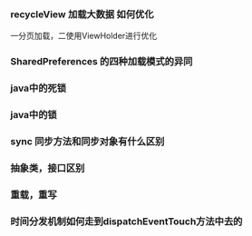 ### recycleView 加载大数据 如何优化
一分页加载，二使用ViewHolder进行优化

### SharedPreferences 的四种加载模式的异同
### java中的死锁
### java中的锁
### sync 同步方法和同步对象有什么区别
### 抽象类，接口区别
### 重载，重写
### 时间分发机制如何走到dispatchEventTouch方法中去的
